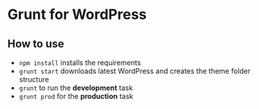 # Grunt for WordPress
## How to use
* `npm install` installs the requirements
* `grunt start` downloads latest WordPress and creates the theme folder structure
* `grunt` to run the **development** task
* `grunt prod` for the **production** task